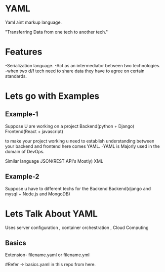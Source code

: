 # YAML

Yaml aint markup language.

"Transferring Data from one tech to another tech."

# Features
-Serialization language.
-Act as an intermediator between two technologies.
-when two d/f tech need to share data they have to agree on certain standards.

# Lets go with Examples

Example-1
----------------------
Suppose U are working on a project
Backend(python + Django)
Frontend(React + javascript)

to make your project working u need to establish understanding between your backend and frontend here comes YAML.
-YAML is Majorly used  in the domain of DevOps.

Similar language
JSON(REST API's Mostly)
XML

Example-2
----------------------
Suppose u have to different techs for the Backend
Backend(django and mysql + Node.js and MongoDB)

# Lets Talk About YAML
Uses server configuration , container orchestration , Cloud Computing

Basics
----------------
Extension- filename.yaml or filename.yml

#Refer -> basics.yaml in this repo from here.

